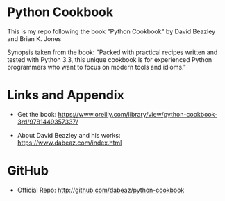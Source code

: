 # Python Cookbook
This is my repo following the book "Python Cookbook" by David Beazley and Brian K. Jones

Synopsis taken from the book:
"Packed with practical recipes written and tested with Python 3.3, this unique cookbook is for experienced Python programmers who want to focus on modern tools and idioms."

Links and Appendix
========================================================

- Get the book: https://www.oreilly.com/library/view/python-cookbook-3rd/9781449357337/

- About David Beazley and his works: https://www.dabeaz.com/index.html


GitHub
========================================================

- Official Repo: http://github.com/dabeaz/python-cookbook
